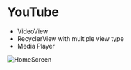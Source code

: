 # YouTube

- VideoView
- RecyclerView with multiple view type
- Media Player

![HomeScreen](https://user-images.githubusercontent.com/74754285/194089392-5e2f7bf4-e18c-499a-9720-baaf6edc1d34.jpeg)
